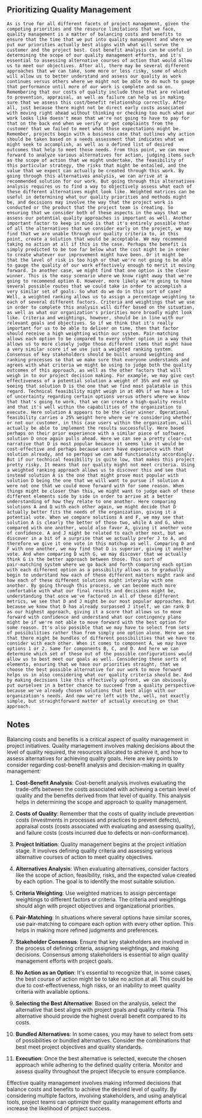 ## Prioritizing Quality Management
```
As is true for all different facets of project management, given the competing priorities and the resource limitations that we face, quality management is a matter of balancing costs and benefits to ensure that the time that we put into quality management and where we put our priorities actually best aligns with what will serve the customer and the project best. Cost benefit analysis can be useful in determining the scope of our quality management efforts, and it's essential to assessing alternative courses of action that would allow us to meet our objectives. After all, there may be several different approaches that we can take, some more or less risky, some of which will allow us to better understand and assess our quality as work continues versus others where we might not be able to do much to gauge that performance until more of our work is complete and so on. Remembering that our costs of quality include those that are related to prevention, appraisal, as well as failure can help us in making sure that we assess this cost/benefit relationship correctly. After all, just because there might not be direct early costs associated with moving right ahead without thinking or checking too much what our work looks like doesn't mean that we're not going to have to pay for that on the back end when we verify or get complaints from the customer that we failed to meet what those expectations might be. Remember, projects begin with a business case that outlines why action should be taken based on a needs assessment that indicates what we might seek to accomplish, as well as a defined list of desired outcomes that help to meet those needs. From this point, we can move forward to analyze various alternatives for action, judging items such as the scope of action that we might undertake, the feasibility of this particular strategy, the risks that might be entailed, and the value that we expect can actually be created through this work. By going through this alternatives analysis, we can arrive at a recommended solution for our work. But going through this alternatives analysis requires us to find a way to objectively assess what each of these different alternatives might look like. Weighted matrices can be useful in determining what our quality priorities and methods might be, and decisions may involve the way that the project work is conducted or the product that the project team is creating. So ensuring that we consider both of these aspects in the ways that we assess our potential quality approaches is important as well. Another important factor to keep in mind is that it's entirely possible that of all the alternatives that we consider early on the project, we may find that we are unable through our quality criteria to, at this point, create a solution that would be acceptable. We may recommend taking no action at all if this is the case. Perhaps the benefit is simply predicted to be too far below what the cost might be in order to create whatever our improvement might have been. Or it might be that the level of risk is too high or that we're not going to be able to gauge the quality of our work effectively enough to merit it moving forward. In another case, we might find that one option is the clear winner. This is the easy scenario where we know right away that we're going to recommend option E. However, more likely we're going to have several possible routes that we could take in order to accomplish a very similar set of goals. So what do we do in this sort of case? Well, a weighted ranking allows us to assign a percentage weighting to each of several different factors. Criteria and weightings that we use in order to complete this analysis will differ based on the situation, as well as what our organization's priorities more broadly might look like. Criteria and weightings, however, should be in line with our relevant goals and objectives. So if we think that it's really important for us to be able to deliver on time, then that factor should receive a high weighting within our system. Pair‑matching allows each option to be compared to every other option in a way that allows us to more closely judge those different items that might have a very similar score if we use just a weighted ranking system. Consensus of key stakeholders should be built around weighting and ranking processes so that we make sure that everyone understands and agrees with what criteria we might be using to judge both the quality outcomes of this approach, as well as the other factors that will weigh in to our project decision making. For example, we may give cost effectiveness of a potential solution a weight of 35% and end up seeing that solution D is the one that we find most palatable in this regard. Technical feasibility might weigh in at 40% if we have a lot of uncertainty regarding certain options versus others where we know that that's going to work, that we can create a high‑quality result and that it's well within the capabilities of the organization to execute. Here solution A appears to be the clear winner. Operational feasibility carries a 25% weight here where we're considering whether or not our customer, in this case users within the organization, will actually be able to implement the results successfully. Here based perhaps on their prior experience with a similar piece of software, solution D once again pulls ahead. Here we can see a pretty clear‑cut narrative that D is most popular because it seems like it would be cost‑effective and perhaps because users have experience with that solution already, and so perhaps we can add functionality accordingly. But if our technical feasibility is quite low, that makes this project pretty risky. It means that our quality might not meet criteria. Using a weighted ranking approach allows us to discover this and see that instead solution A is the one that might prove most popular with solution D being the one that we will want to pursue if solution A were not one that we could move forward with for some reason. When things might be closer than this, we might want to judge each of these different elements side by side in order to arrive at a better understanding of how they relate to one another. Here comparing solutions A and D with each other again, we might decide that D actually better fits the needs of the organization, giving it a potential vote. When we compare solutions A and F, we may see that solution A is clearly the better of those two, while A and G, when compared with one another, would also favor A, giving it another vote of confidence. A and J might be related to each other next, but we discover in a bit of a surprise that we actually prefer J to A, and therefore we give it one vote in this matchup as well. Comparing D and F with one another, we may find that D is superior, giving it another vote. And when comparing D with G, we may discover that we actually think G is the better approach between those. This sort of pair‑matching system where we go back and forth comparing each option with each different option as a possibility allows us to gradually begin to understand how each of these different matters might rank and how each of these different solutions might interplay with one another. By going through this process, we can become much more comfortable with what our final results and decisions might be, understanding that once we've factored in all of these different metrics, we see that D and J might be our most popular approaches. But because we know that D has already surpassed J itself, we can rank D as our highest approach, giving it a score that allows us to move forward with confidence and understand what our contingency plans might be if we're not able to move forward with the best option for some reason. It's also possible that we may have to select from sets of possibilities rather than from simply one option alone. Here we see that there might be bundles of different possibilities that we have to consider with each other. When it comes to component A, we may have options 1 or 2. Same for components B, C, and D. And here we can determine which set of these out of the possible configurations would allow us to best meet our goals as well. Considering these sorts of elements, ensuring that we have our priorities straight, that we choose the best possible alternative for our work to move forward helps us in also considering what our quality criteria should be. And by making decisions like this effectively upfront, we can obviously put ourselves in a better chance to succeed from a quality perspective because we've already chosen solutions that best align with our organization's needs. And now we're left with the, well, not exactly simple, but straightforward matter of actually executing on that approach.
```

## Notes
Balancing costs and benefits is a critical aspect of quality management in project initiatives. Quality management involves making decisions about the level of quality required, the resources allocated to achieve it, and how to assess alternatives for achieving quality goals. Here are key points to consider regarding cost-benefit analysis and decision-making in quality management:

1. **Cost-Benefit Analysis**: Cost-benefit analysis involves evaluating the trade-offs between the costs associated with achieving a certain level of quality and the benefits derived from that level of quality. This analysis helps in determining the scope and approach to quality management.

2. **Costs of Quality**: Remember that the costs of quality include prevention costs (investments in processes and practices to prevent defects), appraisal costs (costs associated with evaluating and assessing quality), and failure costs (costs incurred due to defects or non-conformance).

3. **Project Initiation**: Quality management begins at the project initiation stage. It involves defining quality criteria and assessing various alternative courses of action to meet quality objectives.

4. **Alternatives Analysis**: When evaluating alternatives, consider factors like the scope of action, feasibility, risks, and the expected value created by each option. The goal is to identify the most suitable solution.

5. **Criteria Weighting**: Use weighted matrices to assign percentage weightings to different factors or criteria. The criteria and weightings should align with project objectives and organizational priorities.

6. **Pair-Matching**: In situations where several options have similar scores, use pair-matching to compare each option with every other option. This helps in making more refined judgments and preferences.

7. **Stakeholder Consensus**: Ensure that key stakeholders are involved in the process of defining criteria, assigning weightings, and making decisions. Consensus among stakeholders is essential to align quality management efforts with project goals.

8. **No Action as an Option**: It's essential to recognize that, in some cases, the best course of action might be to take no action at all. This could be due to cost-effectiveness, high risks, or an inability to meet quality criteria with available options.

9. **Selecting the Best Alternative**: Based on the analysis, select the alternative that best aligns with project goals and quality criteria. This alternative should provide the highest overall benefit compared to its costs.

10. **Bundled Alternatives**: In some cases, you may have to select from sets of possibilities or bundled alternatives. Consider the combinations that best meet project objectives and quality standards.

11. **Execution**: Once the best alternative is selected, execute the chosen approach while adhering to the defined quality criteria. Monitor and assess quality throughout the project lifecycle to ensure compliance.

Effective quality management involves making informed decisions that balance costs and benefits to achieve the desired level of quality. By considering multiple factors, involving stakeholders, and using analytical tools, project teams can optimize their quality management efforts and increase the likelihood of project success.